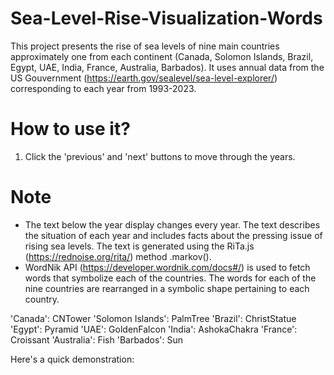 # Sea-Level-Rise-Visualization-Words
This project presents the rise of sea levels of nine main countries approximately one from each continent (Canada, Solomon Islands, Brazil, Egypt, UAE, India, France, Australia, Barbados). It uses annual data from the US Gouvernment (https://earth.gov/sealevel/sea-level-explorer/) corresponding to each year from 1993-2023. 

# How to use it?
1. Click the 'previous' and 'next' buttons to move through the years.

# Note
- The text below the year display changes every year. The text describes the situation of each year and includes facts about the pressing issue of rising sea levels. The text is generated using the RiTa.js (https://rednoise.org/rita/) method .markov(). 
- WordNik API (https://developer.wordnik.com/docs#/) is used to fetch words that symbolize each of the countries. The words for each of the nine countries are rearranged in a symbolic shape pertaining to each country.

'Canada': CNTower
'Solomon Islands': PalmTree
'Brazil': ChristStatue
'Egypt': Pyramid
'UAE': GoldenFalcon
'India': AshokaChakra
'France': Croissant
'Australia': Fish
'Barbados': Sun


Here's a quick demonstration: 

